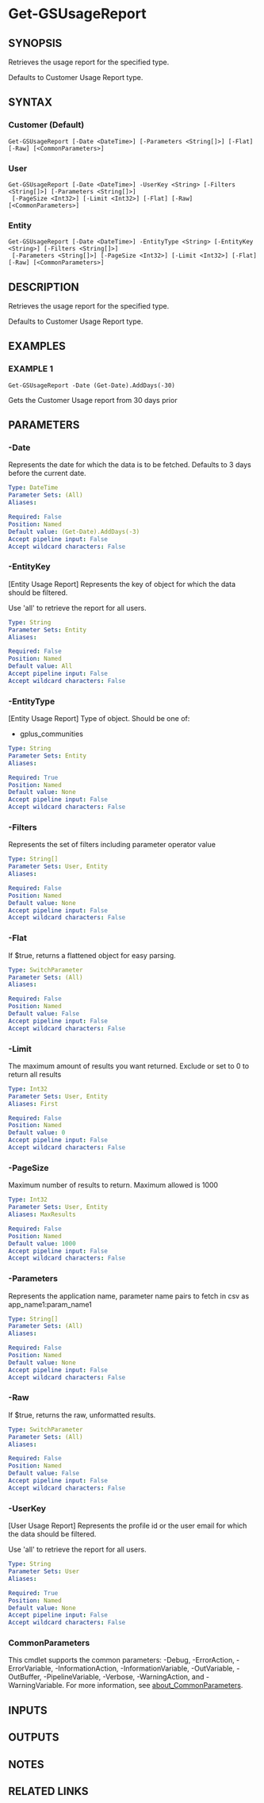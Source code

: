 # Get-GSUsageReport

## SYNOPSIS
Retrieves the usage report for the specified type.

Defaults to Customer Usage Report type.

## SYNTAX

### Customer (Default)
```
Get-GSUsageReport [-Date <DateTime>] [-Parameters <String[]>] [-Flat] [-Raw] [<CommonParameters>]
```

### User
```
Get-GSUsageReport [-Date <DateTime>] -UserKey <String> [-Filters <String[]>] [-Parameters <String[]>]
 [-PageSize <Int32>] [-Limit <Int32>] [-Flat] [-Raw] [<CommonParameters>]
```

### Entity
```
Get-GSUsageReport [-Date <DateTime>] -EntityType <String> [-EntityKey <String>] [-Filters <String[]>]
 [-Parameters <String[]>] [-PageSize <Int32>] [-Limit <Int32>] [-Flat] [-Raw] [<CommonParameters>]
```

## DESCRIPTION
Retrieves the usage report for the specified type.

Defaults to Customer Usage Report type.

## EXAMPLES

### EXAMPLE 1
```
Get-GSUsageReport -Date (Get-Date).AddDays(-30)
```

Gets the Customer Usage report from 30 days prior

## PARAMETERS

### -Date
Represents the date for which the data is to be fetched.
Defaults to 3 days before the current date.

```yaml
Type: DateTime
Parameter Sets: (All)
Aliases:

Required: False
Position: Named
Default value: (Get-Date).AddDays(-3)
Accept pipeline input: False
Accept wildcard characters: False
```

### -EntityKey
\[Entity Usage Report\] Represents the key of object for which the data should be filtered.

Use 'all' to retrieve the report for all users.

```yaml
Type: String
Parameter Sets: Entity
Aliases:

Required: False
Position: Named
Default value: All
Accept pipeline input: False
Accept wildcard characters: False
```

### -EntityType
\[Entity Usage Report\] Type of object.
Should be one of:
* gplus_communities

```yaml
Type: String
Parameter Sets: Entity
Aliases:

Required: True
Position: Named
Default value: None
Accept pipeline input: False
Accept wildcard characters: False
```

### -Filters
Represents the set of filters including parameter operator value

```yaml
Type: String[]
Parameter Sets: User, Entity
Aliases:

Required: False
Position: Named
Default value: None
Accept pipeline input: False
Accept wildcard characters: False
```

### -Flat
If $true, returns a flattened object for easy parsing.

```yaml
Type: SwitchParameter
Parameter Sets: (All)
Aliases:

Required: False
Position: Named
Default value: False
Accept pipeline input: False
Accept wildcard characters: False
```

### -Limit
The maximum amount of results you want returned.
Exclude or set to 0 to return all results

```yaml
Type: Int32
Parameter Sets: User, Entity
Aliases: First

Required: False
Position: Named
Default value: 0
Accept pipeline input: False
Accept wildcard characters: False
```

### -PageSize
Maximum number of results to return.
Maximum allowed is 1000

```yaml
Type: Int32
Parameter Sets: User, Entity
Aliases: MaxResults

Required: False
Position: Named
Default value: 1000
Accept pipeline input: False
Accept wildcard characters: False
```

### -Parameters
Represents the application name, parameter name pairs to fetch in csv as app_name1:param_name1

```yaml
Type: String[]
Parameter Sets: (All)
Aliases:

Required: False
Position: Named
Default value: None
Accept pipeline input: False
Accept wildcard characters: False
```

### -Raw
If $true, returns the raw, unformatted results.

```yaml
Type: SwitchParameter
Parameter Sets: (All)
Aliases:

Required: False
Position: Named
Default value: False
Accept pipeline input: False
Accept wildcard characters: False
```

### -UserKey
\[User Usage Report\] Represents the profile id or the user email for which the data should be filtered.

Use 'all' to retrieve the report for all users.

```yaml
Type: String
Parameter Sets: User
Aliases:

Required: True
Position: Named
Default value: None
Accept pipeline input: False
Accept wildcard characters: False
```

### CommonParameters
This cmdlet supports the common parameters: -Debug, -ErrorAction, -ErrorVariable, -InformationAction, -InformationVariable, -OutVariable, -OutBuffer, -PipelineVariable, -Verbose, -WarningAction, and -WarningVariable. For more information, see [about_CommonParameters](http://go.microsoft.com/fwlink/?LinkID=113216).

## INPUTS

## OUTPUTS

## NOTES

## RELATED LINKS
